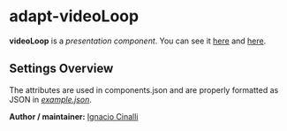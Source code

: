 # adapt-videoLoop

**videoLoop** is a *presentation component*.
You can see it [here](https://adaptlearning-no-core.web.app/#/id/po-115) and [here](https://adaptlearning-no-core.web.app/wraps/).

## Settings Overview
The attributes are used in components.json and are properly formatted as JSON in  [*example.json*](https://github.com/nachocinalli/adapt-videoLoop/blob/master/example.json).


**Author / maintainer:** [Ignacio Cinalli](https://github.com/nachocinalli)  